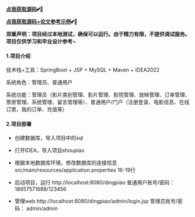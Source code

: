 **[点我获取源码](https://x-x.fun/e/KJbbdc5b0enDh)💕🤞**

**[点我获取源码+论文参考示例](https://x-x.fun/e/TJ3d7425cfKUD)💕🤞**

**郑重声明：项目经过本地测试，确保可以运行。由于精力有限，不提供调试服务。项目仅供学习和毕业设计参考~**

#### 1.项目介绍

技术栈+工具：SpringBoot + JSP + MySQL + Maven + IDEA2022

系统角色：管理员、普通用户

系统功能：管理员（影片类别管理、影片管理、影院管理、放映管理、订单管理、票房管理、系统管理、留言管理等）、普通用户/门户（注册登录、电影信息、在线订票、我的订单、充值等）

#### 2.项目部署

- 创建数据库，导入项目中的sql

- 打开IDEA，导入项目shoupiao

- 根据本地数据库环境，修改数据库的连接信息 src/main/resources/application.properties 16-19行

- 启动项目，运行 http://localhost:8080/dingpiao 普通用户账号/密码：18657571688/123456 

- 管理web http://localhost:8080/dingpiao/admin/login.jsp  管理员账号/密码： admin/admin
